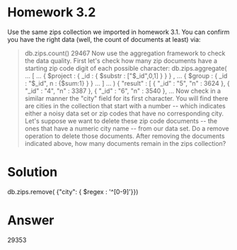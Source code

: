 # Homework 3.2

Use the same zips collection we imported in homework 3.1. You can confirm you have the right data (well, the count of documents at least) via:
> db.zips.count()
29467
Now use the aggregation framework to check the data quality. First let's check how many zip documents have a starting zip code digit of each possible character:
> db.zips.aggregate( 
...   [
...     { $project : { _id : { $substr : ["$_id",0,1] } } } , 
...     { $group : { _id : "$_id", n : {$sum:1} } }
...   ]
... )
{
	"result" : [
		{
			"_id" : "5",
			"n" : 3624
		},
		{
			"_id" : "4",
			"n" : 3387
		},
		{
			"_id" : "6",
			"n" : 3540
		},
        …
Now check in a similar manner the "city" field for its first character. You will find there are cities in the collection that start with a number -- which indicates either a noisy data set or zip codes that have no corresponding city. Let's suppose we want to delete these zip code documents -- the ones that have a numeric city name -- from our data set. Do a remove operation to delete those documents.
After removing the documents indicated above, how many documents remain in the zips collection?

# Solution
db.zips.remove( {"city": { $regex : '^[0-9]'}})

# Answer
29353